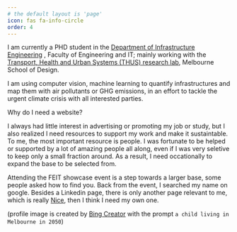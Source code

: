 ```yaml
---
# the default layout is 'page'
icon: fas fa-info-circle
order: 4
---
```


I am currently a PHD student in the <a href="https://infrastructure.eng.unimelb.edu.au/">Department of Infrastructure Engineering</a> , Faculty of Engineering and IT; mainly working with the <a href="https://msd.unimelb.edu.au/thus">Transport, Health and Urban Systems (THUS) research lab</a>, Melbourne School of Design.

I am using computer vision, machine learning to quantify infrastructures and map them with air pollutants or GHG emissions, in an effort to tackle the urgent climate crisis with all interested parties.

Why do I need a website?

I always had little interest in advertising or promoting my job or study, but I also realized I need resources to support my work and make it sustaintable. To me, the most important resource is people. I was fortunate to be helped or supported by a lot of amazing people all along, even if I was very seletive to keep only a small fraction around. As a result, I need occationally to expand the base to be selected from.

Attending the FEIT showcase event is a step towards a larger base, some people asked how to find you. Back from the event, I searched my name on google. Besides a Linkedin page, there is only another page relevant to me, which is really <a href="https://mothlight.github.io/">Nice</a>, then I think I need my own one.

(profile image is created by <a href="https://www.bing.com/create">Bing Creator</a> with the prompt `a child living in Melbourne in 2050`)
